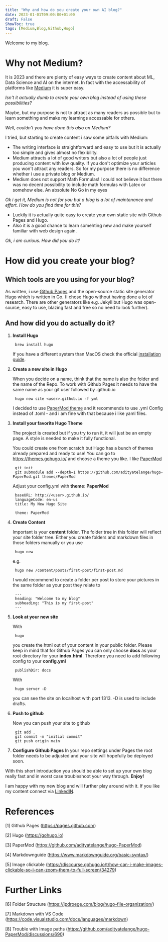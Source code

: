 ```yaml
---
title: "Why and how do you create your own AI blog?"
date: 2023-01-01T09:00:00+01:00
draft: False
ShowToc: true
tags: [Medium,Blog,Github,Hugo]
---
```


Welcome to my blog.

# Why not Medium?

It is 2023 and there are plenty of easy ways to create content about ML, Data Science and AI on the internet. In fact with the accessability of platforms like [Medium](https://medium.com) it is super easy.

 *Isn't it actually dumb to create your own blog instead of using these possibilities?*

Maybe, but my purpose is not to attract as many readers as possible but to learn something and make my learnings accessable for others.

*Well, couldn't you have done this also on Medium?*

I tried, but starting to create content i saw some pitfalls with Medium:

- The writing interface is straightforward and easy to use but it is actually too simple and gives almost no flexibility.
- Medium attracts a lot of good writers but also a lot of people just producing content with low quality. If you don't optimize your articles you won't attract any readers. So for my purpose there is no difference whether i use a private blog or Medium.
- Medium does not support Math Formulas! I could not believe it but there was no decent possibility to include math formulas with Latex or somehow else. An absolute No Go in my eyes 


*Ok i get it, Medium is not for you but a blog is a lot of maintenance and effort. How do you find time for this?*

- Luckily it is actually quite easy to create your own static site with Github Pages and Hugo.
- Also it is a good chance to learn somehting new and make yourself familiar with web design again.

*Ok, i am curious. How did you do it?*

# How did you create your blog?

## Which tools are you using for your blog?

As written, i use [Github Pages](https://pages.github.com) and the open-source static site generator [Hugo](https://gohugo.io) which is written in Go. (I chose Hugo without having done a lot of research. There are other generators like e.g. Jekyll but Hugo was open-source, easy to use, blazing fast and free so no need to look further).

## And how did you do actually do it?

1. **Install Hugo**

    
        brew install hugo
    

    If you have a different system than MacOS check the official [installation guide](https://gohugo.io/installation/).

2. **Create a new site in Hugo**
   
   When you decide on a name, think that the name is also the folder and the name of the Repo. To work with Github Pages it needs to have the same name as your git user followed by .github.io

    
        hugo new site <user>.github.io -f yml
    

    I decided to use [PaperMod theme](https://github.com/adityatelange/hugo-PaperMod) and it recommends to use .yml Config instead of .toml - and i am fine with that because i like yaml files.

3. **Install your favorite Hugo Theme**
   
   The project is created but if you try to run it, it will just be an empty page. A style is needed to make it fully functional.

    You could create one from scratch but Hugo has a bunch of themes already prepared and ready to use! You can go to https://themes.gohugo.io/ and choose a theme you like. I like [PaperMod](https://github.com/adityatelange/hugo-PaperMod)

    
        git init
        git submodule add --depth=1 https://github.com/adityatelange/hugo-PaperMod.git themes/PaperMod
    

    Adjust your config.yml with **theme: PaperMod**

        baseURL: http://<user>.github.io/
        languageCode: en-us
        title: My New Hugo Site

        theme: PaperMod    

4. **Create Content**
    
    Important is your **content** folder. The folder tree in this folder will reflect your site folder tree.
    Either you create folders and markdown files in those folders manually or you use 

    
        hugo new
    

    e.g.

    
        hugo new /content/posts/first-post/first-post.md
    

    I would recommend to create a folder per post to store your pictures in the same folder as your post they relate to

    
        ---
        heading: "Welcome to my blog"
        subheading: "This is my first-post"
        ---
    

5. **Look at your new site**
   
    With

    
        hugo
    

    you create the html out of your content in your public folder.
    Please keep in mind that for Github Pages you can only choose **docs** as your root directory for your **index.html**.
    Therefore you need to add following config to your **config.yml**

    
        publishDir: docs
    

    With

    
        hugo server -D
    

    you can see the site on localhost with port 1313.
    -D is used to include drafts.

6. **Push to github**
   
   Now you can push your site to github

        git add .
        git commit -m "initial commit"
        git push origin main
   

7. **Configure Github Pages**
   In your repo settings under Pages the root folder needs to be adjusted and your site will hopefully be deployed soon. 

With this short introduction you should be able to set up your own blog really fast and in worst case troubleshoot your way through.
**Enjoy!**

I am happy with my new blog and will further play around with it. If you like my content connect via [LinkedIN](https://www.linkedin.com/in/patrickschnass/).

# References

[1] Github Pages (https://pages.github.com)

[2] Hugo (https://gohugo.io)

[3] PaperMod (https://github.com/adityatelange/hugo-PaperMod)

[4] Markdownguide (https://www.markdownguide.org/basic-syntax/)

[5] Image clickable (https://discourse.gohugo.io/t/how-can-i-make-images-clickable-so-i-can-zoom-them-to-full-screen/34279)

# Further Links

[6] Folder Structure (https://jpdroege.com/blog/hugo-file-organization/)

[7] Markdown with VS Code (https://code.visualstudio.com/docs/languages/markdown)

[8] Trouble with Image paths (https://github.com/adityatelange/hugo-PaperMod/discussions/690)
